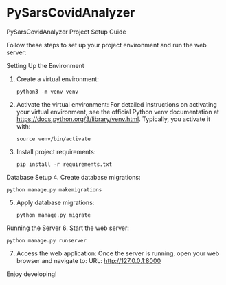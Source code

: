 # PySarsCovidAnalyzer

PySarsCovidAnalyzer Project Setup Guide

Follow these steps to set up your project environment and run the web server:

Setting Up the Environment
1. Create a virtual environment:
   ```
   python3 -m venv venv
   ```

2. Activate the virtual environment:
   For detailed instructions on activating your virtual environment, see the official Python venv documentation at https://docs.python.org/3/library/venv.html. Typically, you activate it with:
   ```
   source venv/bin/activate
   ```

3. Install project requirements:
   ```
   pip install -r requirements.txt
   ```

Database Setup
4. Create database migrations:
   ```
   python manage.py makemigrations
   ```

5. Apply database migrations:
   ```
   python manage.py migrate
   ```

Running the Server
6. Start the web server:
   ```
   python manage.py runserver
   ```

7. Access the web application:
   Once the server is running, open your web browser and navigate to:
   URL: http://127.0.0.1:8000

Enjoy developing!
